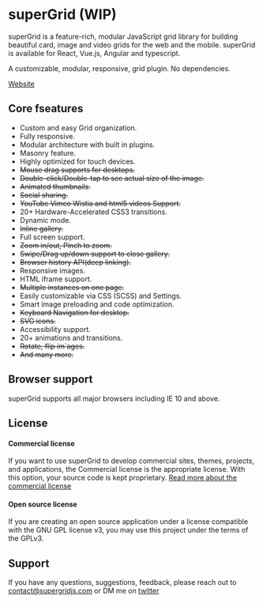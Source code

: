 # superGrid (WIP)
superGrid is a feature-rich, modular JavaScript grid library for building beautiful card, image and video grids for the web and the mobile. superGrid is available for React, Vue.js, Angular and typescript.

A customizable, modular, responsive, grid plugin. No dependencies.

[Website](https://www.supergridjs.com/)

## Core fseatures

-   Custom and easy Grid organization.
-   Fully responsive.
-   Modular architecture with built in plugins.
-   Masonry feature.
-   Highly optimized for touch devices.
-   ~~Mouse drag supports for desktops.~~
-   ~~Double-click/Double-tap to see actual size of the image.~~
-   ~~Animated thumbnails.~~
-   ~~Social sharing.~~
-   ~~YouTube Vimeo Wistia and html5 videos Support.~~
-   20+ Hardware-Accelerated CSS3 transitions.
-   Dynamic mode.
-   ~~Inline gallery.~~
-   Full screen support.
-   ~~Zoom in/out, Pinch to zoom.~~
-   ~~Swipe/Drag up/down support to close gallery.~~
-   ~~Browser history API(deep linking).~~
-   Responsive images.
-   HTML iframe support.
-   ~~Multiple instances on one page.~~
-   Easily customizable via CSS (SCSS) and Settings.
-   Smart image preloading and code optimization.
-   ~~Keyboard Navigation for desktop.~~
-   ~~SVG icons.~~
-   Accessibility support.
-   20+ animations and transitions.
-   ~~Rotate, flip im`ages.~~
-   ~~And many more.~~

## Browser support

superGrid supports all major browsers including IE 10 and above.

## License

#### Commercial license

If you want to use superGrid to develop commercial sites, themes, projects,
and applications, the Commercial license is the appropriate license. With this
option, your source code is kept proprietary.
[Read more about the commercial license](https://www.supergridjs.com/license/)

#### Open source license

If you are creating an open source application under a license compatible with
the GNU GPL license v3, you may use this project under the terms of the GPLv3.

## Support

If you have any questions, suggestions, feedback, please reach out to [contact@supergridjs.com](mailto:contact@supergridjs.com) or DM me on [twitter](https://twitter.com/ignacrodrigues)
